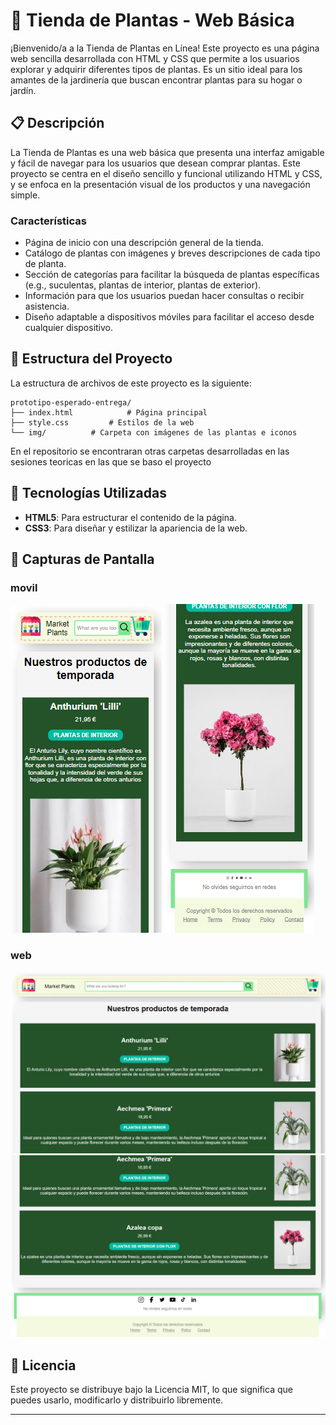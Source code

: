 
# 🌱 Tienda de Plantas - Web Básica

¡Bienvenido/a a la Tienda de Plantas en Línea! Este proyecto es una página web sencilla desarrollada con HTML y CSS que permite a los usuarios explorar y adquirir diferentes tipos de plantas. Es un sitio ideal para los amantes de la jardinería que buscan encontrar plantas para su hogar o jardín.

## 📋 Descripción

La Tienda de Plantas es una web básica que presenta una interfaz amigable y fácil de navegar para los usuarios que desean comprar plantas. Este proyecto se centra en el diseño sencillo y funcional utilizando HTML y CSS, y se enfoca en la presentación visual de los productos y una navegación simple.

### Características

- Página de inicio con una descripción general de la tienda.
- Catálogo de plantas con imágenes y breves descripciones de cada tipo de planta.
- Sección de categorías para facilitar la búsqueda de plantas específicas (e.g., suculentas, plantas de interior, plantas de exterior).
- Información para que los usuarios puedan hacer consultas o recibir asistencia.
- Diseño adaptable a dispositivos móviles para facilitar el acceso desde cualquier dispositivo.

## 📂 Estructura del Proyecto

La estructura de archivos de este proyecto es la siguiente:


```
prototipo-esperado-entrega/
├── index.html            # Página principal
├── style.css         # Estilos de la web
└── img/          # Carpeta con imágenes de las plantas e iconos
```

En el repositorio se encontraran otras carpetas desarrolladas en las sesiones teoricas en las que se baso el proyecto

## 🚀 Tecnologías Utilizadas

- **HTML5**: Para estructurar el contenido de la página.
- **CSS3**: Para diseñar y estilizar la apariencia de la web.

## 📸 Capturas de Pantalla
### movil
![Alt text](image.png)
![Alt text](image-1.png)
### web

![Alt text](image-2.png)
![Alt text](image-3.png)
## 📄 Licencia

Este proyecto se distribuye bajo la Licencia MIT, lo que significa que puedes usarlo, modificarlo y distribuirlo libremente.

---
